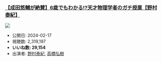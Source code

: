 ### [【成田悠輔が絶賛】6歳でもわかる!?天才物理学者のガチ授業【野村泰紀】](https://www.youtube.com/watch?v=jyAZpcjzxFU)
[![](https://img.youtube.com/vi/jyAZpcjzxFU/sddefault.jpg)](https://www.youtube.com/watch?v=jyAZpcjzxFU)
-   公開日: 2024-02-17
-   視聴数: 2,319,197
-   **いいね数: 29,154**
-   出演者: [野村泰紀](/rehacq_fan/people/野村泰紀 "wikilink"), [高橋弘樹](/rehacq_fan/people/高橋弘樹 "wikilink")
